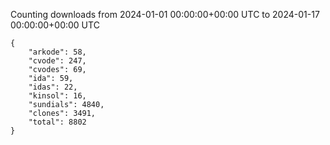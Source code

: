
Counting downloads from 2024-01-01 00:00:00+00:00 UTC to 2024-01-17 00:00:00+00:00 UTC

```
{
    "arkode": 58,
    "cvode": 247,
    "cvodes": 69,
    "ida": 59,
    "idas": 22,
    "kinsol": 16,
    "sundials": 4840,
    "clones": 3491,
    "total": 8802
}
```
